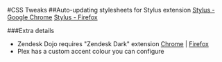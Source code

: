 #CSS Tweaks
##Auto-updating stylesheets for Stylus extension
[Stylus - Google Chrome](https://chrome.google.com/webstore/detail/stylus/clngdbkpkpeebahjckkjfobafhncgmne?hl=en)
[Stylus - Firefox](https://addons.mozilla.org/en-GB/firefox/addon/styl-us/)


###Extra details
- Zendesk Dojo requires "Zendesk Dark" extension
[Chrome](https://chrome.google.com/webstore/detail/zendesk-dark-mode-theme/ndneacmpkcghablknbeiiopilgeomhon?hl=en) | [Firefox](https://addons.mozilla.org/en-GB/firefox/addon/zendesk-dark-mode-theme/)
- Plex has a custom accent colour you can configure
